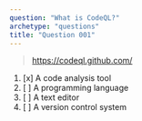 ```yaml
---
question: "What is CodeQL?"
archetype: "questions"
title: "Question 001"
---
```


> https://codeql.github.com/
1. [x] A code analysis tool
1. [ ] A programming language
1. [ ] A text editor
1. [ ] A version control system
